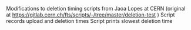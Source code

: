 Modifications to deletion timing scripts from Jaoa Lopes at CERN (original at 
https://gitlab.cern.ch/fts/scripts/-/tree/master/deletion-test )
Script records upload and deletion times
Script prints slowest deletion time

